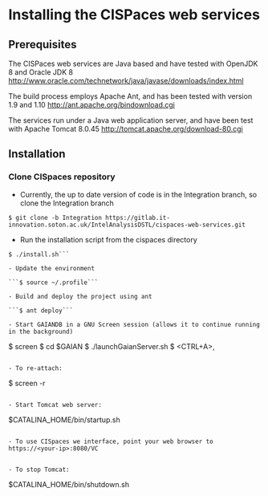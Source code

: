 # Installing the CISPaces web services

## Prerequisites
The CISPaces web services are Java based and have tested with OpenJDK 8 and Oracle JDK 8
http://www.oracle.com/technetwork/java/javase/downloads/index.html

The build process employs Apache Ant, and has been tested with version 1.9 and 1.10
http://ant.apache.org/bindownload.cgi

The services run under a Java web application server, and have been test with Apache Tomcat 8.0.45
http://tomcat.apache.org/download-80.cgi

## Installation

### Clone CISpaces repository

- Currently, the up to date version of code is in the Integration branch, so clone the Integration branch

```$ git clone -b Integration https://gitlab.it-innovation.soton.ac.uk/IntelAnalysisDSTL/cispaces-web-services.git```

- Run the installation script from the cispaces directory

```$ cd cispaces-web-services
$ ./install.sh```

- Update the environment

```$ source ~/.profile```

- Build and deploy the project using ant

```$ ant deploy```

- Start GAIANDB in a GNU Screen session (allows it to continue running in the background)
```
$ screen
$ cd $GAIAN
$ ./launchGaianServer.sh
$ <CTRL+A>,<D>
```

- To re-attach:

```
$ screen -r
```

- Start Tomcat web server:

```
$CATALINA_HOME/bin/startup.sh
```

- To use CISpaces we interface, point your web browser to https://<your-ip>:8080/VC


- To stop Tomcat:

```
$CATALINA_HOME/bin/shutdown.sh
```
